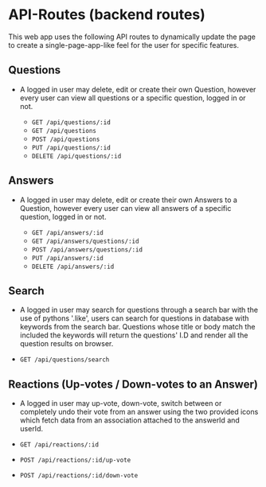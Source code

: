 # API-Routes (backend routes)

This web app uses the following API routes to dynamically update the page to create a single-page-app-like feel for the user for specific features.

## Questions

- A logged in user may delete, edit or create their own Question, however every user can view all questions or a specific question, logged in or not.

  - `GET /api/questions/:id`
  - `GET /api/questions`
  - `POST /api/questions`
  - `PUT /api/questions/:id`
  - `DELETE /api/questions/:id`

## Answers

- A logged in user may delete, edit or create their own Answers to a Question, however every user can view all answers of a specific question, logged in or not.

  - `GET /api/answers/:id`
  - `GET /api/answers/questions/:id`
  - `POST /api/answers/questions/:id`
  - `PUT /api/answers/:id`
  - `DELETE /api/answers/:id`

## Search

- A logged in user may search for questions through a search bar with the use of pythons '.like', users can search for questions in database with keywords from the search bar. Questions whose title or body match the included the keywords will return the questions' I.D and render all the question results on browser.



- `GET /api/questions/search`

## Reactions (Up-votes / Down-votes to an Answer)

- A logged in user may up-vote, down-vote, switch between or completely undo their vote from an answer using the two provided icons which fetch data from an association attached to the answerId and userId.

- `GET /api/reactions/:id`
- `POST /api/reactions/:id/up-vote`
- `POST /api/reactions/:id/down-vote`

<!-- ## Bonus - Categories to Questions

- A logged in user can post questions in different categories

  - `GET /api/categories/:id`
  - `GET /api/categories` -->

<!-- ## Bonus - Comments to Questions and Answers

- A logged in user may comment on questions and other users answers.

  - `GET /api/answers/:id`
  - `POST /api/answers`
  - `PUT /api/answers/:id`
  - `DELETE /api/answers/:id` -->

